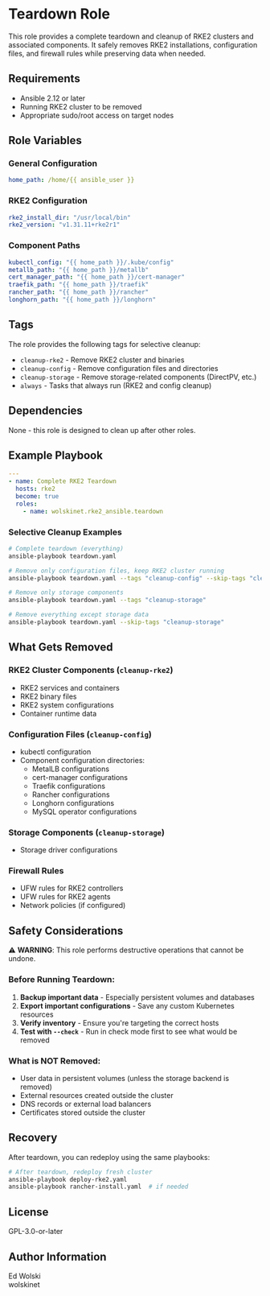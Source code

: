 # Teardown Role

This role provides a complete teardown and cleanup of RKE2 clusters and associated components. It safely removes RKE2 installations, configuration files, and firewall rules while preserving data when needed.

## Requirements

- Ansible 2.12 or later
- Running RKE2 cluster to be removed
- Appropriate sudo/root access on target nodes

## Role Variables

### General Configuration
```yaml
home_path: /home/{{ ansible_user }}
```

### RKE2 Configuration
```yaml
rke2_install_dir: "/usr/local/bin"
rke2_version: "v1.31.11+rke2r1"
```

### Component Paths
```yaml
kubectl_config: "{{ home_path }}/.kube/config"
metallb_path: "{{ home_path }}/metallb"
cert_manager_path: "{{ home_path }}/cert-manager"
traefik_path: "{{ home_path }}/traefik"
rancher_path: "{{ home_path }}/rancher"
longhorn_path: "{{ home_path }}/longhorn"
```

## Tags

The role provides the following tags for selective cleanup:

- `cleanup-rke2` - Remove RKE2 cluster and binaries
- `cleanup-config` - Remove configuration files and directories
- `cleanup-storage` - Remove storage-related components (DirectPV, etc.)
- `always` - Tasks that always run (RKE2 and config cleanup)

## Dependencies

None - this role is designed to clean up after other roles.

## Example Playbook

```yaml
---
- name: Complete RKE2 Teardown
  hosts: rke2
  become: true
  roles:
    - name: wolskinet.rke2_ansible.teardown
```

### Selective Cleanup Examples

```bash
# Complete teardown (everything)
ansible-playbook teardown.yaml

# Remove only configuration files, keep RKE2 cluster running
ansible-playbook teardown.yaml --tags "cleanup-config" --skip-tags "cleanup-rke2"

# Remove only storage components
ansible-playbook teardown.yaml --tags "cleanup-storage"

# Remove everything except storage data
ansible-playbook teardown.yaml --skip-tags "cleanup-storage"
```

## What Gets Removed

### RKE2 Cluster Components (`cleanup-rke2`)
- RKE2 services and containers
- RKE2 binary files
- RKE2 system configurations
- Container runtime data

### Configuration Files (`cleanup-config`)
- kubectl configuration
- Component configuration directories:
  - MetalLB configurations
  - cert-manager configurations  
  - Traefik configurations
  - Rancher configurations
  - Longhorn configurations
  - MySQL operator configurations

### Storage Components (`cleanup-storage`)
- Storage driver configurations

### Firewall Rules
- UFW rules for RKE2 controllers
- UFW rules for RKE2 agents
- Network policies (if configured)

## Safety Considerations

⚠️ **WARNING**: This role performs destructive operations that cannot be undone.

### Before Running Teardown:
1. **Backup important data** - Especially persistent volumes and databases
2. **Export important configurations** - Save any custom Kubernetes resources
3. **Verify inventory** - Ensure you're targeting the correct hosts
4. **Test with `--check`** - Run in check mode first to see what would be removed

### What is NOT Removed:
- User data in persistent volumes (unless the storage backend is removed)
- External resources created outside the cluster
- DNS records or external load balancers
- Certificates stored outside the cluster

## Recovery

After teardown, you can redeploy using the same playbooks:

```bash
# After teardown, redeploy fresh cluster
ansible-playbook deploy-rke2.yaml
ansible-playbook rancher-install.yaml  # if needed
```

## License

GPL-3.0-or-later

## Author Information

Ed Wolski  
wolskinet
